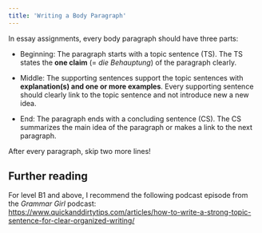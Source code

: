 ```yaml
---
title: 'Writing a Body Paragraph'
---
```


In essay assignments, every body paragraph should have three parts:

- Beginning: The paragraph starts with a topic sentence (TS). The TS states the
__one claim__ (= *die Behauptung*) of the paragraph clearly.

- Middle: The supporting sentences support the topic sentences with
__explanation(s) and one or more examples__. Every supporting sentence should
clearly link to the topic sentence and not introduce new a new idea.

- End: The paragraph ends with a concluding sentence (CS). The CS summarizes
the main idea of the paragraph or makes a link to the next paragraph.

After every paragraph, skip two more lines!

## Further reading

For level B1 and above, I recommend the following podcast episode from the
*Grammar Girl* podcast:
<https://www.quickanddirtytips.com/articles/how-to-write-a-strong-topic-sentence-for-clear-organized-writing/>
